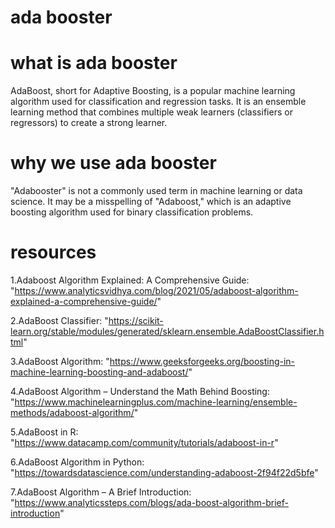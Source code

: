 # ada booster

# what is ada booster

AdaBoost, short for Adaptive Boosting, is a popular machine learning algorithm used for classification and regression tasks. It is an ensemble learning method that combines multiple weak learners (classifiers or regressors) to create a strong learner.

# why we use ada booster

"Adabooster" is not a commonly used term in machine learning or data science. It may be a misspelling of "Adaboost," which is an adaptive boosting algorithm used for binary classification problems.

# resources 

1.Adaboost Algorithm Explained: A Comprehensive Guide: 
"https://www.analyticsvidhya.com/blog/2021/05/adaboost-algorithm-explained-a-comprehensive-guide/"

2.AdaBoost Classifier: 
"https://scikit-learn.org/stable/modules/generated/sklearn.ensemble.AdaBoostClassifier.html"

3.AdaBoost Algorithm: 
"https://www.geeksforgeeks.org/boosting-in-machine-learning-boosting-and-adaboost/"

4.AdaBoost Algorithm – Understand the Math Behind Boosting: 
"https://www.machinelearningplus.com/machine-learning/ensemble-methods/adaboost-algorithm/"

5.AdaBoost in R: 
"https://www.datacamp.com/community/tutorials/adaboost-in-r"

6.AdaBoost Algorithm in Python: 
"https://towardsdatascience.com/understanding-adaboost-2f94f22d5bfe"

7.AdaBoost Algorithm – A Brief Introduction:
"https://www.analyticssteps.com/blogs/ada-boost-algorithm-brief-introduction"
